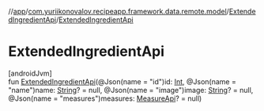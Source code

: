 //[app](../../../index.md)/[com.yuriikonovalov.recipeapp.framework.data.remote.model](../index.md)/[ExtendedIngredientApi](index.md)/[ExtendedIngredientApi](-extended-ingredient-api.md)

# ExtendedIngredientApi

[androidJvm]\
fun [ExtendedIngredientApi](-extended-ingredient-api.md)(@Json(name = &quot;id&quot;)id: [Int](https://kotlinlang.org/api/latest/jvm/stdlib/kotlin/-int/index.html), @Json(name = &quot;name&quot;)name: [String](https://kotlinlang.org/api/latest/jvm/stdlib/kotlin/-string/index.html)? = null, @Json(name = &quot;image&quot;)image: [String](https://kotlinlang.org/api/latest/jvm/stdlib/kotlin/-string/index.html)? = null, @Json(name = &quot;measures&quot;)measures: [MeasureApi](../-measure-api/index.md)? = null)

